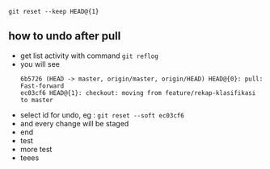 `git reset --keep HEAD@{1}`

## how to undo after pull

- get list activity with command `git reflog`
- you will see 
    ```
    6b5726 (HEAD -> master, origin/master, origin/HEAD) HEAD@{0}: pull: Fast-forward
    ec03cf6 HEAD@{1}: checkout: moving from feature/rekap-klasifikasi to master
    ```
- select id for undo, eg : `git reset --soft ec03cf6`
- and every change will be staged
- end
- test
- more test
- teees
